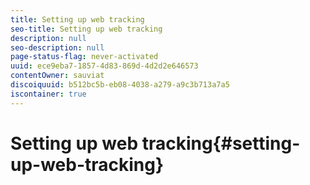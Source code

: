 ```yaml
---
title: Setting up web tracking
seo-title: Setting up web tracking
description: null
seo-description: null
page-status-flag: never-activated
uuid: ece9eba7-1857-4d83-869d-4d2d2e646573
contentOwner: sauviat
discoiquuid: b512bc5b-eb08-4038-a279-a9c3b713a7a5
iscontainer: true
---
```


# Setting up web tracking{#setting-up-web-tracking}

